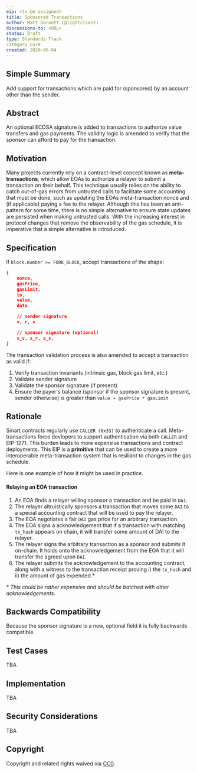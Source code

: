 ```yaml
---
eip: <to be assigned>
title: Sponsored Transactions
author: Matt Garnett (@lightclient)
discussions-to: <URL>
status: Draft
type: Standards Track
category Core
created: 2020-06-04
---
```


## Simple Summary
Add support for transactions which are paid for (sponsored) by an account other than the sender.

## Abstract
An optional ECDSA signature is added to transactions to authorize value transfers and gas payments.
The validity logic is amended to verify that the sponsor can afford to pay for the transaction.

## Motivation
Many projects currently rely on a contract-level concept known as **meta-transactions**, which allow
EOAs to authorize a relayer to submit a transaction on their behalf. This technique usually relies
on the ability to catch out-of-gas errors from untrusted calls to facilitate some accounting that
must be done, such as updating the EOAs meta-transaction nonce and (if applicable) paying a fee to
the relayer. Although this has been an anti-pattern for some time, there is no simple alternative to
ensure state updates are persisted when making untrusted calls. With the increasing interest in
protocol changes that remove the observability of the gas schedule, it is imperative that a simple
alternative is introduced.

## Specification
If `block.number >= FORK_BLOCK`, accept transactions of the shape:

```json
{
    nonce,
    gasPrice,
    gasLimit,
    to,
    value,
    data

    // sender signature
    v, r, s

    // sponsor signature (optional)
    s_v, s_r, s_s,
}
```

The transaction validation process is also amended to accept a transaction as valid if:

1. Verify transaction invariants (intrinsic gas, block gas limit, etc.)
2. Validate sender signature
3. Validate the sponsor signature (if present)
4. Ensure the payer's balance (sponsor if the sponsor signature is present, sender otherwise) is 
greater than `value + gasPrice * gasLimit`

## Rationale

Smart contracts regularly use `CALLER (0x33)` to authenticate a call. Meta-transactions force
devlopers to support authentication via both `CALLER` and EIP-1271. This burden leads to more
expensive transactions and contract deployments. This EIP is a **primitive** that can be used to create
a more interoperable meta-transaction system that is resiliant to changes in the gas schedule.

Here is one example of how it might be used in practice.

#### Relaying an EOA transaction

1. An EOA finds a relayer willing sponsor a transaction and be paid in `DAI`. 
2. The relayer altruistically sponsors a transaction that moves some `DAI` to a special accounting
   contract that will be used to pay the relayer.
3. The EOA negotiates a fair `DAI` gas price for an arbitrary transaction.
4. The EOA signs a acknowledgement that if a transaction with matching `tx_hash` appears on chain,
   it will transfer some amount of DAI to the relayer.
5. The relayer signs the arbitrary transaction as a sponsor and submits it on-chain. It holds onto
   the acknowledgement from the EOA that it will transfer the agreed upon `DAI`.
6. The relayer submits the acknowledgement to the accounting contract, along with a witness to the
   transaction receipt proving i) the `tx_hash` and ii) the amount of gas expended.*

*\* This could be rather expensive and should be batched with other acknowledgements.*

## Backwards Compatibility
Because the sponsor signature is a new, optional field it is fully backwards compatible.

## Test Cases
TBA

## Implementation
TBA

## Security Considerations
TBA

## Copyright
Copyright and related rights waived via [CC0](https://creativecommons.org/publicdomain/zero/1.0/).
